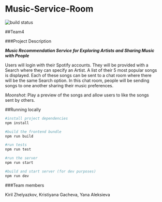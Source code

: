 # Music-Service-Room

![build status](https://travis-ci.org/fullstack101/Music-Service-Room.svg?branch=master)

##Team4

###Project Description

**_Music Recommendation Service for Exploring Artists and Sharing Music with People_**

Users will login with their Spotify accounts. They will be provided with a Search where they can specify an Artist. A list of their 5 most popular songs is displayed. Each of these songs can be sent to a chat room where there will be the same Search option. In this chat room, people will be sending songs to one another sharing their music preferences.

*Moonshot*: Play a preview of the songs and allow users to like the songs sent by others.

##Running locally
```bash
#install project dependencies
npm install

#build the frontend bundle
npm run build

#run tests
npm run test

#run the server
npm run start

#build and start server (for dev purposes)
npm run dev
```

###Team members

Kiril Zhelyazkov, Kristiyana Gacheva, Yana Aleksieva
